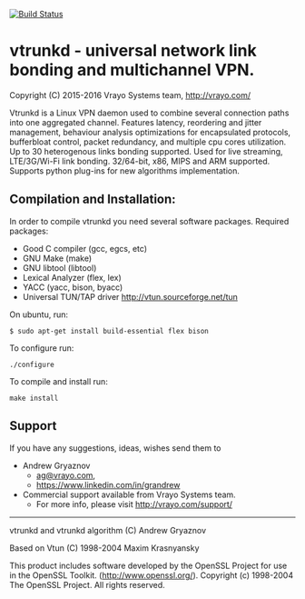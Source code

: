 [![Build Status](https://travis-ci.org/VrayoSystems/vtrunkd.svg?branch=master)](https://travis-ci.org/VrayoSystems/vtrunkd)

# vtrunkd - universal network link bonding and multichannel VPN.

Copyright (C) 2015-2016 Vrayo Systems team, http://vrayo.com/

Vtrunkd is a Linux VPN daemon used to combine several connection paths 
into one aggregated channel. Features latency, reordering and jitter 
management, behaviour analysis optimizations for encapsulated protocols, 
bufferbloat control, packet redundancy, and multiple cpu cores utilization. 
Up to 30 heterogenous links bonding supported. Used for live streaming, 
LTE/3G/Wi-Fi link bonding. 32/64-bit, x86, MIPS and ARM supported. 
Supports python plug-ins for new algorithms implementation. 


## Compilation and Installation:

In order to compile vtrunkd you need several software packages.
Required packages: 
  - Good C compiler (gcc, egcs, etc)
  - GNU Make (make)
  - GNU libtool (libtool)
  - Lexical Analyzer (flex, lex)
  - YACC (yacc, bison, byacc)
  - Universal TUN/TAP driver 	http://vtun.sourceforge.net/tun
  
On ubuntu, run: 

    $ sudo apt-get install build-essential flex bison

To configure run:

    ./configure 

To compile and install run:

    make install

## Support

If you have any suggestions, ideas, wishes send them to 

- Andrew Gryaznov 
   - ag@vrayo.com, 
   - https://www.linkedin.com/in/grandrew
- Commercial support available from Vrayo Systems team. 
   - For more info, please visit http://vrayo.com/support/
  
----

vtrunkd and vtrunkd algorithm (C) Andrew Gryaznov

Based on Vtun (C) 1998-2004 Maxim Krasnyansky

This product includes software developed by the OpenSSL Project
for use in the OpenSSL Toolkit. (http://www.openssl.org/).
Copyright (c) 1998-2004 The OpenSSL Project.  All rights reserved.
